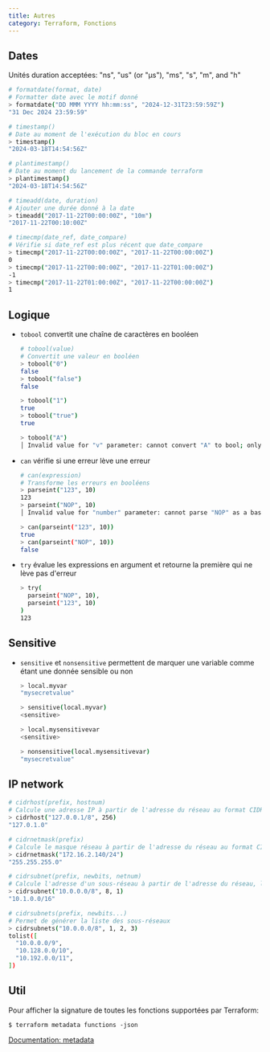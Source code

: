 ```yaml
---
title: Autres
category: Terraform, Fonctions
---
```


## Dates

Unités duration acceptées:
"ns", "us" (or "µs"), "ms", "s", "m", and "h"

``` bash
# formatdate(format, date)
# Formatter date avec le motif donné
> formatdate("DD MMM YYYY hh:mm:ss", "2024-12-31T23:59:59Z")
"31 Dec 2024 23:59:59"

# timestamp()
# Date au moment de l'exécution du bloc en cours
> timestamp()
"2024-03-18T14:54:56Z"

# plantimestamp()
# Date au moment du lancement de la commande terraform
> plantimestamp()
"2024-03-18T14:54:56Z"

# timeadd(date, duration)
# Ajouter une durée donné à la date
> timeadd("2017-11-22T00:00:00Z", "10m")
"2017-11-22T00:10:00Z"

# timecmp(date_ref, date_compare)
# Vérifie si date_ref est plus récent que date_compare
> timecmp("2017-11-22T00:00:00Z", "2017-11-22T00:00:00Z")
0
> timecmp("2017-11-22T00:00:00Z", "2017-11-22T01:00:00Z")
-1
> timecmp("2017-11-22T01:00:00Z", "2017-11-22T00:00:00Z")
1
```

## Logique

* `tobool` convertit une chaîne de caractères en booléen

  ``` bash
  # tobool(value)
  # Convertit une valeur en booléen
  > tobool("0")
  false
  > tobool("false")
  false

  > tobool("1")
  true
  > tobool("true")
  true

  > tobool("A")
  │ Invalid value for "v" parameter: cannot convert "A" to bool; only the strings "true" or "false" are allowed.
  ```

* `can` vérifie si une erreur lève une erreur

  ``` bash
  # can(expression)
  # Transforme les erreurs en booléens
  > parseint("123", 10)
  123
  > parseint("NOP", 10)
  │ Invalid value for "number" parameter: cannot parse "NOP" as a base 10 integer.

  > can(parseint("123", 10))
  true
  > can(parseint("NOP", 10))
  false
  ```

* `try` évalue les expressions en argument et retourne la première qui ne lève pas d'erreur

  ``` bash
  > try(
    parseint("NOP", 10),
    parseint("123", 10)
  )
  123
  ```

## Sensitive

* `sensitive` et `nonsensitive` permettent de marquer une variable comme étant une donnée sensible ou non

  ``` bash
  > local.myvar
  "mysecretvalue"

  > sensitive(local.myvar)
  <sensitive>
  ```
  ``` bash
  > local.mysensitivevar
  <sensitive>

  > nonsensitive(local.mysensitivevar)
  "mysecretvalue"
  ```

## IP network

``` bash
# cidrhost(prefix, hostnum)
# Calcule une adresse IP à partir de l'adresse du réseau au format CIDR et du numéro d'hôte
> cidrhost("127.0.0.1/8", 256)
"127.0.1.0"

# cidrnetmask(prefix)
# Calcule le masque réseau à partir de l'adresse du réseau au format CIDR
> cidrnetmask("172.16.2.140/24")
"255.255.255.0"

# cidrsubnet(prefix, newbits, netnum)
# Calcule l'adresse d'un sous-réseau à partir de l'adresse du réseau, la taille et le numéro du sous-réseau
> cidrsubnet("10.0.0.0/8", 8, 1)
"10.1.0.0/16"

# cidrsubnets(prefix, newbits...)
# Permet de générer la liste des sous-réseaux
> cidrsubnets("10.0.0.0/8", 1, 2, 3)
tolist([
  "10.0.0.0/9",
  "10.128.0.0/10",
  "10.192.0.0/11",
])
```

## Util

Pour afficher la signature de toutes les fonctions supportées par Terraform:

```
$ terraform metadata functions -json
```

[Documentation: metadata](https://developer.hashicorp.com/terraform/internals/functions-meta)